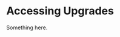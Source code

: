 [title]: # (Accessing Upgrades)
[tags]: # (XXX)
[priority]: # (7267)
# Accessing Upgrades
Something here.
